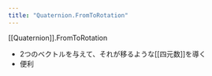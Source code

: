 ```yaml
---
title: "Quaternion.FromToRotation"
---
```


[[Quaternion]].FromToRotation
- 2つのベクトルを与えて、それが移るような[[四元数]]を導く
- 便利
